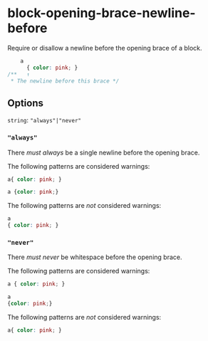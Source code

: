 # block-opening-brace-newline-before

Require or disallow a newline before the opening brace of a block.

```css
    a 
      { color: pink; }
/**   ↑  
 * The newline before this brace */
```

## Options

`string`: `"always"|"never"`

### `"always"`

There *must always* be a single newline before the opening brace.

The following patterns are considered warnings:

```css
a{ color: pink; }
```

```css
a {color: pink;}
```

The following patterns are *not* considered warnings:

```css
a
{ color: pink; }
```

### `"never"`

There *must never* be whitespace before the opening brace.

The following patterns are considered warnings:

```css
a { color: pink; }
```

```css
a 
{color: pink;}
```

The following patterns are *not* considered warnings:

```css
a{ color: pink; }
```
